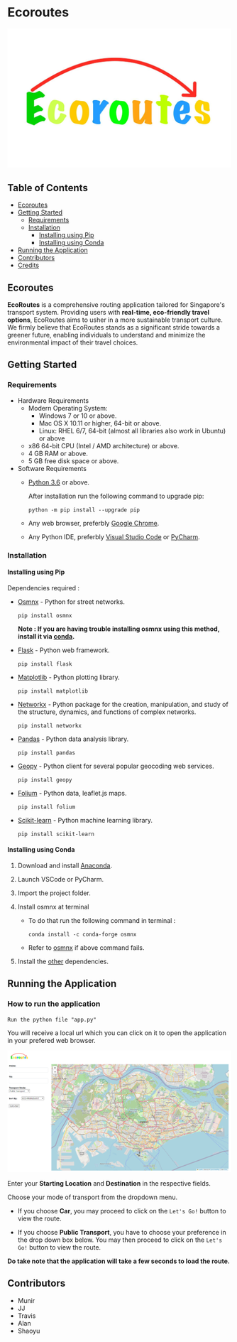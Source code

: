 # Ecoroutes

![Ecoroutes](/GUI/static/assets/images/eco_icon.jpg)

## Table of Contents

* [Ecoroutes](#ecoroutes)
* [Getting Started](#getting-started)
    * [Requirements](#requirements)
    * [Installation](#installation)
        * [Installing using Pip](#installing-using-pip)
        * [Installing using Conda](#installing-using-conda)
* [Running the Application](#running-the-application)
* [Contributors](#contributors)
* [Credits](#credits)


## Ecoroutes

**EcoRoutes**  is a comprehensive routing application tailored for Singapore's transport system. Providing users with **real-time, eco-friendly travel options**, EcoRoutes aims to usher in a more sustainable transport culture. We firmly believe that EcoRoutes stands as a significant stride towards a greener future, enabling individuals to understand and minimize the environmental impact of their travel choices. 


## Getting Started

### Requirements
* Hardware Requirements
    * Modern Operating System:
        * Windows 7 or 10 or above.
        * Mac OS X 10.11 or higher, 64-bit or above.
        * Linux: RHEL 6/7, 64-bit (almost all libraries also work in Ubuntu) or above
    * x86 64-bit CPU (Intel / AMD architecture) or above.
    * 4 GB RAM or above.
    * 5 GB free disk space or above.
*  Software Requirements
    * [Python 3.6](https://www.python.org/downloads/) or above.

        After installation run the following command to upgrade pip: 

          python -m pip install --upgrade pip

    * Any web browser, preferbly [Google Chrome](https://www.google.com/chrome/).

    * Any Python IDE, preferbly [Visual Studio Code](https://code.visualstudio.com/) or [PyCharm](https://www.jetbrains.com/pycharm/).

### Installation

#### Installing using Pip
Dependencies required :
* [Osmnx](https://osmnx.readthedocs.io/en/stable/) - Python for street networks.
          
      pip install osmnx

    **Note : If you are having trouble installing osmnx using this method, install it via [conda](#installing-using-conda).**

* [Flask](https://flask.palletsprojects.com/en/1.1.x/) - Python web framework.

      pip install flask

* [Matplotlib](https://matplotlib.org/) - Python plotting library.

      pip install matplotlib

* [Networkx](https://networkx.github.io/) - Python package for the creation, manipulation, and study of the structure, dynamics, and functions of complex networks.

      pip install networkx

* [Pandas](https://pandas.pydata.org/) - Python data analysis library.

      pip install pandas

* [Geopy](https://geopy.readthedocs.io/en/stable/) - Python client for several popular geocoding web services.

      pip install geopy

* [Folium](https://python-visualization.github.io/folium/) - Python data, leaflet.js maps.

      pip install folium

* [Scikit-learn](https://scikit-learn.org/stable/) - Python machine learning library.

      pip install scikit-learn


#### Installing using Conda

1. Download and install [Anaconda](https://www.anaconda.com/distribution/).
2. Launch VSCode or PyCharm.
3. Import the project folder.
4. Install osmnx at terminal

    * To do that run the following command in terminal :

          conda install -c conda-forge osmnx
    
    * Refer to [osmnx](https://anaconda.org/conda-forge/osmnx) if above command fails.

5. Install the [other](#installing-using-pip) dependencies.


## Running the Application

### How to run the application

    Run the python file "app.py"
You will receive a local url which you can click on it to open the application in your prefered web browser.

![GUI](/GUI/static/assets/images/GUI.png)

Enter your **Starting Location** and **Destination** in the respective fields.

Choose your mode of transport from the dropdown menu.
-  If you choose **Car**, you may proceed to click on the  `Let's Go!` button to view the route.


- If you choose **Public Transport**, you have to choose your preference in the drop down box below. You may then proceed to click on the  `Let's Go!` button to view the route.


**Do take note that the application will take a few seconds to load the route.**

## Contributors
- Munir
- JJ
- Travis
- Alan
- Shaoyu

